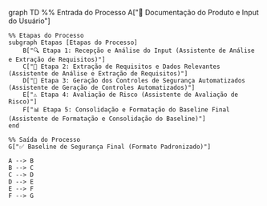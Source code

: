 graph TD
    %% Entrada do Processo
    A["📄 Documentação do Produto e Input do Usuário"]

    %% Etapas do Processo
    subgraph Etapas [Etapas do Processo]
        B["🔍 Etapa 1: Recepção e Análise do Input (Assistente de Análise e Extração de Requisitos)"]
        C["📝 Etapa 2: Extração de Requisitos e Dados Relevantes (Assistente de Análise e Extração de Requisitos)"]
        D["🤖 Etapa 3: Geração dos Controles de Segurança Automatizados (Assistente de Geração de Controles Automatizados)"]
        E["⚠️ Etapa 4: Avaliação de Risco (Assistente de Avaliação de Risco)"]
        F["📊 Etapa 5: Consolidação e Formatação do Baseline Final (Assistente de Formatação e Consolidação do Baseline)"]
    end

    %% Saída do Processo
    G["✅ Baseline de Segurança Final (Formato Padronizado)"]

    A --> B
    B --> C
    C --> D
    D --> E
    E --> F
    F --> G
